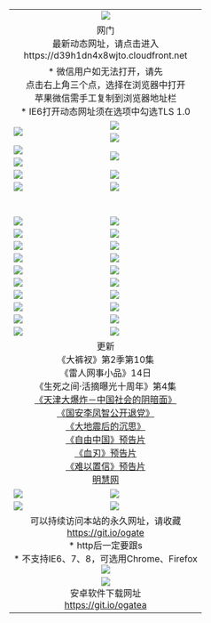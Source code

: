 ﻿<table>
  <tr></tr>
  <tr><td colspan=2 align=center><img src="https://cloud.githubusercontent.com/assets/11880933/13434984/f430fae2-e012-11e5-814f-c2df1e82b247.jpg" /></td></tr>
  <tr><td colspan=2 align=center>网门<br>最新动态网址，请点击进入
<br>https://d39h1dn4x8wjto.cloudfront.net
    </td>
  </tr>
  <tr>
    <td colspan=2 align=center>* 微信用户如无法打开，请先<br>点击右上角三个点，选择在浏览器中打开<br>苹果微信需手工复制到浏览器地址栏
    <br>* IE6打开动态网址须在选项中勾选TLS 1.0</td>
  </tr>
  <tr>
    <td rowspan=2><a href="https://d39h1dn4x8wjto.cloudfront.net/ogUP.aspx?name=11DKC.mp4&list=11DKC" target="_blank"><img src="https://d39h1dn4x8wjto.cloudfront.net/Up/11DKC1.jpg" /></a></td> 
    <td><div><a href="https://d39h1dn4x8wjto.cloudfront.net/ogUP.aspx?name=LRWS.mp4&list=LRWS" target="_blank"><img src="https://d39h1dn4x8wjto.cloudfront.net/Up/LRWS.jpg" /></a></td>
   </tr>
  <tr>
    <td><a href="https://d39h1dn4x8wjto.cloudfront.net/ogNiceVedio.aspx" target="_blank"><img src="https://d39h1dn4x8wjto.cloudfront.net/Up/11TGKDY.jpg" /></a></td>
  </tr>
  <tr>
    <td><a href="https://d39h1dn4x8wjto.cloudfront.net/ogUP.aspx?name=JQR.mp4&count=2" target="_blank"><img src="https://d39h1dn4x8wjto.cloudfront.net/Up/JQR.jpg" /></a></td>   
    <td rowspan=2><a href="https://d39h1dn4x8wjto.cloudfront.net/ogUP.aspx?name=JP.mp4&count=9" target="_blank"><img src="https://d39h1dn4x8wjto.cloudfront.net/Up/JP.jpg" /></td>
  </tr>
  <tr>
    <td><a href="https://d39h1dn4x8wjto.cloudfront.net/ogUP.aspx?name=WH.mp4" target="_blank"><img src="https://d39h1dn4x8wjto.cloudfront.net/Up/WH.jpg" /></a></td>
  </tr>
  <tr>
    <td><a href="https://d39h1dn4x8wjto.cloudfront.net/ogUP.aspx?name=SSZJ.mp4&list=SSZJ" target="_blank"><img src="https://d39h1dn4x8wjto.cloudfront.net/Up/SSZJ.jpg" /></a></td>
    <td><a href="https://d39h1dn4x8wjto.cloudfront.net/ogUP.aspx?name=1XQK.mp4&count=13" target="_blank"><img src="https://d39h1dn4x8wjto.cloudfront.net/Up/1XQK.jpg" /></a</td>
  </tr>
  <tr>
    <td><a href="https://d39h1dn4x8wjto.cloudfront.net/ogUP.aspx?name=ZY.mp4&count=2015:16" target="_blank"><img src="https://d39h1dn4x8wjto.cloudfront.net/Up/ZY.jpg" /></a</td>
    <td><a href="https://d39h1dn4x8wjto.cloudfront.net/ogUP.aspx?name=XTFY.mp4&count=B:2,A:24" target="_blank"><img src="https://d39h1dn4x8wjto.cloudfront.net/Up/XTFY.jpg" /></a></td>
  </tr>
  <!--tr>
    <td><a href="https://d39h1dn4x8wjto.cloudfront.net/ogUP.aspx?name=1LYF.mp4&count=2" target="_blank"><img src="https://cloud.githubusercontent.com/assets/11880933/13720279/6f16eb48-e83f-11e5-9556-90e9d1e24d09.jpg" /></a></td>
    <td><a href="https://d39h1dn4x8wjto.cloudfront.net/ogUP.aspx?name=1ZGC.mp4&count=6" target="_blank"><img src="https://cloud.githubusercontent.com/assets/11880933/13720281/7e0c9044-e83f-11e5-915d-d63d593fef21.jpg" /></a></td>
  </tr>
  <tr>
    <td><a href="https://d39h1dn4x8wjto.cloudfront.net/ogUP.aspx?name=1ZKM.mp4&count=3&current=3" target="_blank"><img src="https://cloud.githubusercontent.com/assets/11880933/13720283/858f1954-e83f-11e5-800b-94708d4ce09e.jpg" /></a></td>  
    <td><a href="https://d39h1dn4x8wjto.cloudfront.net/ogUP.aspx?name=1WWY.mp4&count=6&current=6" target="_blank"><img src="https://cloud.githubusercontent.com/assets/11880933/13720286/8fb0ffa6-e83f-11e5-8873-bfd1abd9ad97.jpg" /></a></td>
  </tr>
  <tr>
    <td><a href="https://d39h1dn4x8wjto.cloudfront.net/ogUP.aspx?name=10JGY.mp4&count=3" target="_blank"><img src="https://cloud.githubusercontent.com/assets/11880933/13720287/99e41986-e83f-11e5-9be2-70cc7ff44cf6.jpg" /></a></td>
    <td><a href="https://d39h1dn4x8wjto.cloudfront.net/ogUP.aspx?name=10CYS.mp4&count=2" target="_blank"><img src="https://cloud.githubusercontent.com/assets/11880933/13720292/a531a128-e83f-11e5-88ec-42f8d394e971.jpg" /></a></td>
  </tr-->
  <tr height="40">
  </tr>
  <tr>
    <td><a href="https://d39h1dn4x8wjto.cloudfront.net/ogUP.aspx?name=4SQQ.mp4&list=4SQQ" target="_blank"><img src="https://d39h1dn4x8wjto.cloudfront.net/Up/4SQQ0.jpg"/></a></td>
    <td><a href="https://d39h1dn4x8wjto.cloudfront.net/ogUP.aspx?name=4SHQ.mp4&list=4SHQ" target="_blank"><img src="https://d39h1dn4x8wjto.cloudfront.net/Up/4SHQ0.jpg"/></a></td>
  </tr>
  <tr>
    <td><a href="https://d39h1dn4x8wjto.cloudfront.net/ogUP.aspx?name=4SZG.mp4&list=4SZG" target="_blank"><img src="https://d39h1dn4x8wjto.cloudfront.net/Up/4SZG0.jpg"/></a></td>
    <td><a href="https://d39h1dn4x8wjto.cloudfront.net/ogUP.aspx?name=4SDJ.mp4&list=4SDJ" target="_blank"><img src="https://d39h1dn4x8wjto.cloudfront.net/Up/4SDJ0.jpg"/></a></td>
  </tr>
  <tr>
    <td><a href="https://d39h1dn4x8wjto.cloudfront.net/ogUP.aspx?name=4SGX.mp4&list=4SGX" target="_blank"><img src="https://d39h1dn4x8wjto.cloudfront.net/Up/4SGX0.jpg"/></a></td>
    <td><a href="https://d39h1dn4x8wjto.cloudfront.net/ogUP.aspx?name=4SHD.mp4&list=4SHD" target="_blank"><img src="https://d39h1dn4x8wjto.cloudfront.net/Up/4SHD0.jpg"/></a></td>
  </tr>
  <tr>
    <td><a href="https://d39h1dn4x8wjto.cloudfront.net/ogUP.aspx?name=4CTX.mp4&list=4CTX" target="_blank"><img src="https://d39h1dn4x8wjto.cloudfront.net/Up/4CTX0.jpg"/></a></td>
    <td><a href="https://d39h1dn4x8wjto.cloudfront.net/ogUP.aspx?name=4CWZ.mp4&list=4CWZ" target="_blank"><img src="https://d39h1dn4x8wjto.cloudfront.net/Up/4CWZ0.jpg"/></a></td>
  </tr>
  <tr>
    <td><a href="https://d39h1dn4x8wjto.cloudfront.net/onUP.aspx?name=https://d1qhweuvr3wm0g.cloudfront.net/" target="_blank"><img src="https://d39h1dn4x8wjto.cloudfront.net/Up/0DTW.jpg"/></a></td>
    <td><a href="https://d39h1dn4x8wjto.cloudfront.net/onUP.aspx?name=https://d240ns8up8earz.cloudfront.net/acenter/" target="_blank"><img src="https://d39h1dn4x8wjto.cloudfront.net/Up/0TDW.jpg" /></a></td>
  </tr>
  <tr>
    <td><a href="https://d39h1dn4x8wjto.cloudfront.net/onUP.aspx?name=https://d4508d6vomz2p.cloudfront.net/gb/nsc413.htm" target="_blank"><img src="https://d39h1dn4x8wjto.cloudfront.net/Up/0DJY.jpg" /></a></td>
    <td><a href="https://d39h1dn4x8wjto.cloudfront.net/onUP.aspx?name=https://d3bxwq7vzudb5l.cloudfront.net/xtr/gb/prog204.html" target="_blank"><img src="https://d39h1dn4x8wjto.cloudfront.net/Up/0XTR.jpg" /></a></td>
  </tr>
  <tr>
    <td><a href="https://d39h1dn4x8wjto.cloudfront.net/onUP.aspx?name=https://d3aj00iefsmfgc.cloudfront.net/" target="_blank"><img src="https://d39h1dn4x8wjto.cloudfront.net/Up/0MHW.jpg" /></a></td>
    <td><a href="https://d39h1dn4x8wjto.cloudfront.net/onUP.aspx?name=https://d1sbg9daat0zu5.cloudfront.net/" target="_blank"><img src="https://d39h1dn4x8wjto.cloudfront.net/Up/0ZJW.jpg" /></a></td>
  </tr>
  <tr>
    <td><a href="https://d39h1dn4x8wjto.cloudfront.net/ogUP.aspx?name=0FG.zip" target="_blank"><img src="https://d39h1dn4x8wjto.cloudfront.net/Up/0FG.jpg" /></a></td>
    <td><a href="https://d39h1dn4x8wjto.cloudfront.net/ogUP.aspx?name=0FGA.apk" target="_blank"><img src="https://d39h1dn4x8wjto.cloudfront.net/Up/0FGA.jpg" /></a></td>
  </tr>
  <tr>
    <td><a href="https://d39h1dn4x8wjto.cloudfront.net/ogUP.aspx?name=0U.zip" target="_blank"><img src="https://d39h1dn4x8wjto.cloudfront.net/Up/0U.jpg" /></a></td>
    <td><a href="https://d39h1dn4x8wjto.cloudfront.net/ogUP.aspx?name=0UA.apk" target="_blank"><img src="https://d39h1dn4x8wjto.cloudfront.net/Up/0UA.jpg" /></a></td>
  </tr>
  <tr>
    <td><a href="https://d39h1dn4x8wjto.cloudfront.net/ogUP.aspx?name=0iPPOTV.zip" target="_blank"><img src="https://d39h1dn4x8wjto.cloudfront.net/Up/0iPPOTV.jpg" /></a></td>
    <td><a href="https://d39h1dn4x8wjto.cloudfront.net/ogUP.aspx?name=0iNTD.apk" target="_blank"><img src="https://d39h1dn4x8wjto.cloudfront.net/Up/0iNTD.jpg" /></a></td>
  </tr>
  <tr>
    <td colspan=2 align=center>更新<br>
      《大裤衩》第2季第10集<br>
      《雷人网事小品》14日<br>
      《生死之间·活摘曝光十周年》第4集</a><br>
      <a href="https://d39h1dn4x8wjto.cloudfront.net/ogUP.aspx?name=4TJDBZ.mp4" target="_blank">《天津大爆炸－中国社会的阴暗面》</a><br>
      <a href="https://d39h1dn4x8wjto.cloudfront.net/ogUP.aspx?name=4LFZ.mp4" target="_blank">《国安李凤智公开退党》</a><br>
      <a href="https://d39h1dn4x8wjto.cloudfront.net/ogUP.aspx?name=4DDZHDCS.mp4" target="_blank">《大地震后的沉思》</a><br>
      <a href="https://d39h1dn4x8wjto.cloudfront.net/ogUP.aspx?name=11ZYZG0.mp4" target="_blank">《自由中国》预告片</a><br>
      <a href="https://d39h1dn4x8wjto.cloudfront.net/ogUP.aspx?name=11XR.mp4" target="_blank">《血刃》预告片</a><br>
      <a href="https://d39h1dn4x8wjto.cloudfront.net/ogUP.aspx?name=11NYZX.mp4&count=2" target="_blank">《难以置信》预告片</a><br>
      <a href="https://d39h1dn4x8wjto.cloudfront.net/onUP.aspx?name=https://www.minghui.org/" target="_blank">明慧网</a></td>
    </td>
  </tr>
  <tr>
    <td><a href="https://d39h1dn4x8wjto.cloudfront.net/ogNice.aspx" target="_blank"><img src="https://cloud.githubusercontent.com/assets/11880933/13720378/f84bb392-e841-11e5-8739-815049dd6ff8.jpg" /></a></td>
    <td><a href="https://d39h1dn4x8wjto.cloudfront.net/onCO.aspx?ob=600%E4%BA%8B%E7%89%A9&op=%E5%A2%9E%E5%88%A0%E6%94%B9&args=WH1~%23%E7%B1%BB%E5%9E%8B6%E6%96%B0%E9%97%BB%7c%23%E7%B1%BB%E5%9E%8B6%E8%AF%84%E8%AE%BA&mode=" target="_blank"><img src="https://cloud.githubusercontent.com/assets/11880933/13720380/04d76a16-e842-11e5-8833-e627daa88802.jpg" /></a></td> 
  </tr>
  <tr>
    <td><a href="https://d39h1dn4x8wjto.cloudfront.net/ogDY.aspx" target="_blank"><img src="https://cloud.githubusercontent.com/assets/11880933/13720384/11817090-e842-11e5-9571-7dc2f1af9f42.jpg" /></a></td>
    <td><a href="https://d39h1dn4x8wjto.cloudfront.net/ogST.aspx" target="_blank"><img src="https://cloud.githubusercontent.com/assets/11880933/13720385/1467ea3c-e842-11e5-86df-c96c9a556aaf.jpg" /></a></td> 
  </tr>
  <!--tr>
    <td colspan=2 align=center>
      <微信可扫描以下临时二维码<br/>https://bit.ly/1mBQHW8<br/><a href="https://d39h1dn4x8wjto.cloudfront.net/Up/0WMGDL3.png" target="_blank"><img src="https://d39h1dn4x8wjto.cloudfront.net/Up/0WMGD3.png"/></a>
  </tr-->
  <tr>
    <td colspan=2 align=center>可以持续访问本站的永久网址，请收藏<br/><a href="https://git.io/ogate" target="_blank">https://git.io/ogate</a><br/>* http后一定要跟s<br/>* 不支持IE6、7、8，可选用Chrome、Firefox<br/><a href="https://d39h1dn4x8wjto.cloudfront.net/Up/0WMGDL2.png" target="_blank"><img src="https://d39h1dn4x8wjto.cloudfront.net/Up/0WMGD2.png"/></a></td>
  </tr>
  <tr>
    <td colspan=2 align=center><a href="https://d39h1dn4x8wjto.cloudfront.net/ogUP.aspx?name=0oGate.apk" target="_blank"><img src="https://cloud.githubusercontent.com/assets/11880933/13720399/75e143ee-e842-11e5-9f0a-1421f423c80f.jpg" /></a><br>安卓软件下载网址<br><a href="https://git.io/ogatea">https://git.io/ogatea</a></td>
  </tr>
  <!--tr>
    <td colspan=2 align=center>可能失效的动态网址
    </td>
  </tr-->
</table>
